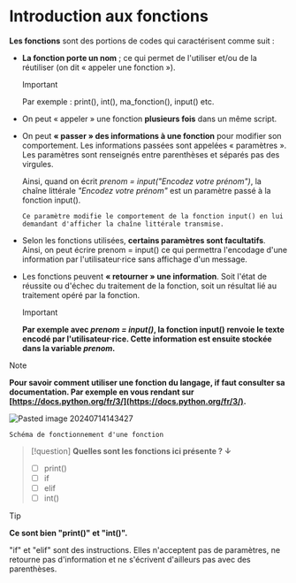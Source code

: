 # Introduction aux fonctions

**Les fonctions** sont des portions de codes qui caractérisent comme suit :

- **La fonction porte un nom** ; ce qui permet de l'utiliser et/ou de la réutiliser (on dit « appeler une fonction »).
  >[!important]
  >Par exemple : print(), int(), ma_fonction(), input() etc.

  
- On peut « appeler » une fonction **plusieurs fois** dans un même script.


- On peut **« passer » des informations à une fonction** pour modifier son comportement. Les informations passées sont appelées « paramètres ».
  Les paramètres sont renseignés entre parenthèses et séparés pas des virgules.
  
  Ainsi, quand on écrit *prenom = input("Encodez votre prénom")*, la chaîne littérale *"Encodez votre prénom"* est un paramètre passé à la fonction input().
  
  ``Ce paramètre modifie le comportement de la fonction input() en lui demandant d'afficher la chaîne littérale transmise.``


- Selon les fonctions utilisées, **certains paramètres sont facultatifs**.
  Ainsi, on peut écrire prenom = input() ce qui permettra l'encodage d'une information par l'utilisateur·rice sans affichage d'un message.


- Les fonctions peuvent **« retourner » une information**. Soit l'état de réussite ou d'échec du traitement de la fonction, soit un résultat lié au traitement opéré par la fonction.
  >[!important]
  > **Par exemple avec *prenom = input()*, la fonction input() renvoie le texte encodé par l'utilisateur·rice. Cette information est ensuite stockée dans la variable *prenom*.**
  

>[!note]
> **Pour savoir comment utiliser une fonction du langage, if faut consulter sa documentation.
>Par exemple en vous rendant sur **[https://docs.python.org/fr/3/](https://docs.python.org/fr/3/)**.**


![Pasted image 20240714143427](https://github.com/user-attachments/assets/31beaddd-90aa-4a46-bac3-200eade253e4)



``Schéma de fonctionnement d'une fonction``

>[!question]
> **Quelles sont les fonctions ici présente ? ↓**
>
>- [ ] print()
>- [ ] if
>- [ ] elif
>- [ ] int()




>[!tip]
> **Ce sont bien "print()" et "int()".**
> 
> "if" et "elif" sont des instructions. Elles n'acceptent pas de paramètres, ne retourne pas d'information et ne s'écrivent d'ailleurs pas avec des parenthèses.




